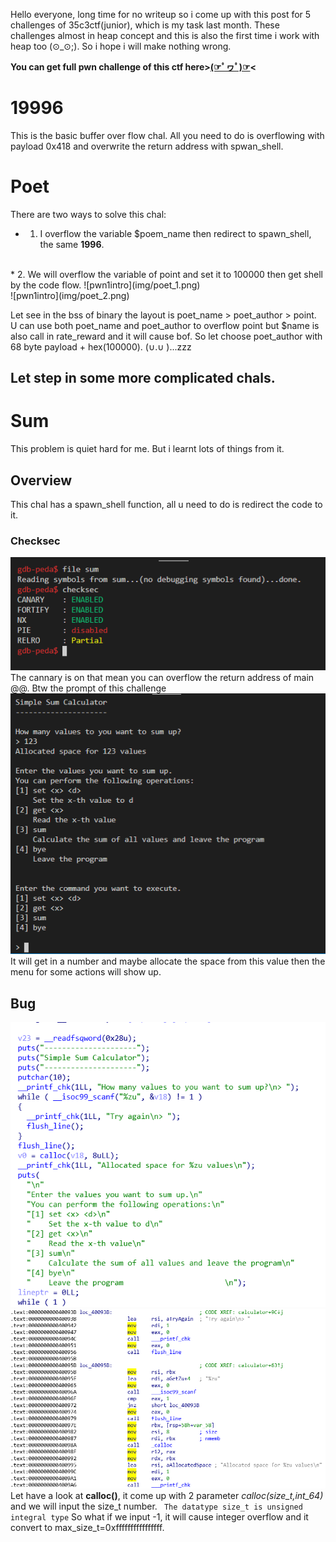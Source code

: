 Hello everyone, long time for no writeup so i come up with this post for 5 challenges of 35c3ctf(junior), which is my task last month. These challenges almost in heap concept and this is also the first time i work with heap too (⊙_⊙;). So i hope i will make nothing wrong.


**You can get full pwn challenge of this ctf here>[(☞ﾟヮﾟ)☞](https://github.com/leedinh/InfoSec/tree/master/35c3ctf_juni)<**

# 19996
This is the basic buffer over flow chal. All you need to do is overflowing with payload 0x418 and overwrite the return address with spwan_shell.

# Poet
There are two ways to solve this chal:
* 1. I overflow the variable $poem_name then redirect to spawn_shell, the same **1996**.
<br>
* 2. We will overflow the variable of point and set it to 100000 then get shell by the code flow.
 ![pwn1intro](img/poet_1.png)<br>![pwn1intro](img/poet_2.png)
 
 Let see in the bss of binary the layout is poet_name > poet_author > point. U can use both poet_name and poet_author to overflow point but $name is also call in rate_reward and it will cause bof. So let choose poet_author with 68 byte payload + hex(100000).
 (∪.∪ )...zzz

## Let step in some more complicated chals.

# Sum
This problem is quiet hard for me. But i learnt lots of things from it.
## Overview
This chal has a spawn_shell function, all u need to do is redirect the code to it.
### Checksec
![pwn1intro](img/sum_1.png)
The cannary is on that mean you can overflow the return address of main @@.
Btw the prompt of this challenge
![pwn1intro](img/sum_2.png)
It will get in a number and maybe allocate the space from this value then the menu for some actions will show up.

## Bug
![pwn1intro](img/sum_3.png)<br>![pwn1intro](img/sum_4.png)
Let have a look at **calloc()**, it come up with 2 parameter *calloc(size_t,int_64)* and we will input the size_t number.
`` The datatype size_t is unsigned integral type``
So what if we input -1, it will cause integer overflow and it convert to max_size_t=0xffffffffffffffff.
